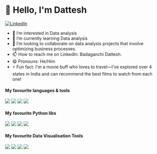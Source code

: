 # 👋 Hello, I'm Dattesh


[![LinkedIn](https://img.shields.io/badge/-LinkedIn-blue?style=flat&logo=linkedin&logoColor=white)](https://www.linkedin.com/in/badaganchi-dattesh/)


- 👀 I’m interested in Data analysis 
- 🌱 I’m currently learning Data analysis
- 💞️ I’m looking to collaborate on data analysis projects that involve optimizing business processes.
- 📫 How to reach me on LinkedIn: Badaganchi Dattesh.
- 😄 Pronouns: He/Him
- ⚡ Fun fact: I'm a movie buff who loves to travel—I've explored over 4 states in India and can recommend the best films to watch from each one!


#### My favourite languages & tools
![](https://img.shields.io/badge/Code-Python-informational?style=flat&logo=python&logoColor=white&color=3776AB)
![](https://img.shields.io/badge/Code-Jupyter-informational?style=flat&logo=jupyter&logoColor=white&color=F37626)
![](https://img.shields.io/badge/Code-Git-informational?style=flat&logo=Git&logoColor=white&color=F05032)
![](https://img.shields.io/badge/Code-mysql-informational?style=flat&logo=LaTeX&logoColor=white&color=008080)



#### My favourite Python libs
![](https://img.shields.io/badge/Pandas-informational?style=flat&logo=pandas&logoColor=white&color=150458)
![](https://img.shields.io/badge/NumPy-informational?style=flat&logo=numpy&logoColor=white&color=013243)
![](https://img.shields.io/badge/SciPy-informational?style=flat&logo=scipy&logoColor=white&color=8CAAE6)
![](https://img.shields.io/badge/ScikitLearn-informational?style=flat&logo=scikit-learn&logoColor=white&color=F7931E)



#### My favourite Data Visualisation Tools 
![](https://img.shields.io/badge/Code-PowerBi-informational?style=flat&logo=LaTeX&logoColor=white&color=008080)
![](https://img.shields.io/badge/Code-Tableau-informational?style=flat&logo=LaTeX&logoColor=white&color=008080)
![](https://img.shields.io/badge/Code-Matplotlib-informational?style=flat&logo=LaTeX&logoColor=white&color=008080)
![](https://img.shields.io/badge/Code-Excel-informational?style=flat&logo=LaTeX&logoColor=white&color=008080)


<!---
dattesh2507/dattesh2507 is a ✨ special ✨ repository because its `README.md` (this file) appears on your GitHub profile.
You can click the Preview link to take a look at your changes.
--->
